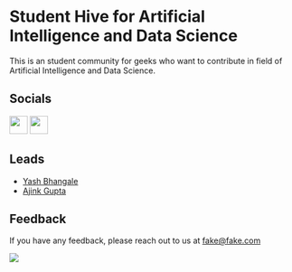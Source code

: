 
# Student Hive for Artificial Intelligence and Data Science
This is an student community for geeks who want to contribute in field of Artificial Intelligence and Data Science.

## Socials

<p align="left">
<a href="http://Linkedin.com/Company/shaids-dmce" target="_blank" rel="noreferrer"><img src="https://raw.githubusercontent.com/danielcranney/readme-generator/main/public/icons/socials/linkedin.svg" width="32" height="32" /></a>
<a href="http://www.instagram.com/shaids-dmce" target="_blank" rel="noreferrer"><img src="https://raw.githubusercontent.com/danielcranney/readme-generator/main/public/icons/socials/instagram.svg" width="32" height="32" /></a></p>

## Leads
- [Yash Bhangale](https://github.com/yashbhangale)
- [Ajink Gupta](https://github.com/Ajinkgupta)




## Feedback

If you have any feedback, please reach out to us at fake@fake.com

![](https://komarev.com/ghpvc/?username=SHAIDS-DMCE&label=Visitor+Counter&style=for-the-badge&color=0c94b4)
